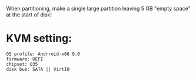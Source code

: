 When partitioning, make a single large partition leaving 5 GB "empty space" at the start of disk!

# KVM setting:
```
OS profile: Andrroid-x86 9.0
firmware: UEFI
chipset: Q35
disk bus: SATA || VirtIO
```
